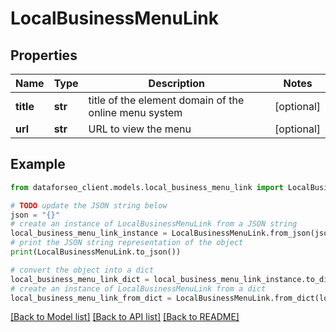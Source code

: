 # LocalBusinessMenuLink


## Properties

Name | Type | Description | Notes
------------ | ------------- | ------------- | -------------
**title** | **str** | title of the element domain of the online menu system | [optional] 
**url** | **str** | URL to view the menu | [optional] 

## Example

```python
from dataforseo_client.models.local_business_menu_link import LocalBusinessMenuLink

# TODO update the JSON string below
json = "{}"
# create an instance of LocalBusinessMenuLink from a JSON string
local_business_menu_link_instance = LocalBusinessMenuLink.from_json(json)
# print the JSON string representation of the object
print(LocalBusinessMenuLink.to_json())

# convert the object into a dict
local_business_menu_link_dict = local_business_menu_link_instance.to_dict()
# create an instance of LocalBusinessMenuLink from a dict
local_business_menu_link_from_dict = LocalBusinessMenuLink.from_dict(local_business_menu_link_dict)
```
[[Back to Model list]](../README.md#documentation-for-models) [[Back to API list]](../README.md#documentation-for-api-endpoints) [[Back to README]](../README.md)


